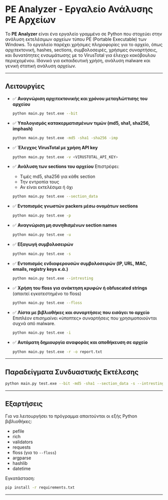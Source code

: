 # PE Analyzer - Εργαλείο Ανάλυσης PE Αρχείων

Το **PE Analyzer** είναι ένα εργαλείο γραμμένο σε Python που στοχεύει στην ανάλυση εκτελέσιμων αρχείων τύπου PE (Portable Executable) των Windows. Το εργαλείο παρέχει χρήσιμες πληροφορίες για το αρχείο, όπως αρχιτεκτονική, hashes, sections, συμβολοσειρές, χρήσιμες συναρτήσεις, και δυνατότητες ενσωμάτωσης με το VirusTotal για έλεγχο κακόβουλου περιεχομένου. Ιδανικό για εκπαιδευτική χρήση, ανάλυση malware και γενική στατική ανάλυση αρχείων.

---

## Λειτουργίες

- ✅ **Αναγνώριση αρχιτεκτονικής και χρόνου μεταγλώττισης του αρχείου**
  ```bash
  python main.py test.exe --bit
  ```

- ✅ **Υπολογισμός κατακερματισμένων τιμών (md5, sha1, sha256, imphash)**
  ```bash
  python main.py test.exe -md5 -sha1 -sha256 -imp
  ```

- ✅ **Έλεγχος VirusTotal με χρήση API key**
  ```bash
  python main.py test.exe -v <VIRUSTOTAL_API_KEY>
  ```

- ✅ **Ανάλυση των sections του αρχείου**
  Επιστρέφει:
    - Τιμές md5, sha256 για κάθε section
    - Την εντροπία τους
    - Αν είναι εκτελέσιμα ή όχι
  ```bash
  python main.py test.exe --section_data
  ```

- ✅ **Εντοπισμός γνωστών packers μέσω ονομάτων sections**
  ```bash
  python main.py test.exe -p
  ```

- ✅ **Αναγνώριση μη συνηθισμένων section names**
  ```bash
  python main.py test.exe -u
  ```

- ✅ **Εξαγωγή συμβολοσειρών**
  ```bash
  python main.py test.exe -s
  ```

- ✅ **Εντοπισμός ενδιαφερουσών συμβολοσειρών (IP, URL, MAC, emails, registry keys κ.ά.)**
  ```bash
  python main.py test.exe --intresting
  ```

- ✅ **Χρήση του floss για ανάκτηση κρυφών ή obfuscated strings**
  (απαιτεί εγκατεστημένο το floss)
  ```bash
  python main.py test.exe --floss
  ```

- ✅ **Λίστα με βιβλιοθήκες και συναρτήσεις που εισάγει το αρχείο**
  Επιπλέον επισημαίνει «ύποπτες» συναρτήσεις που χρησιμοποιούνται συχνά από malware.
  ```bash
  python main.py test.exe -i
  ```

- ✅ **Αυτόματη δημιουργία αναφοράς και αποθήκευση σε αρχείο**
  ```bash
  python main.py test.exe -r -o report.txt
  ```

---

## Παραδείγματα Συνδυαστικής Εκτέλεσης

```bash
python main.py test.exe --bit -md5 -sha1 --section_data -s --intresting -r -o final_report.txt
```

---

## Εξαρτήσεις

Για να λειτουργήσει το πρόγραμμα απαιτούνται οι εξής Python βιβλιοθήκες:

- pefile
- rich
- validators
- requests
- floss (για το `--floss`)
- argparse
- hashlib
- datetime

Εγκατάσταση:

```bash
pip install -r requirements.txt
```

---

